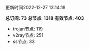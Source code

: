 更新时间2022-12-27 13:14:18

**总订阅: 73**
**总节点: 1318**
**有效节点: 403**
- trojan节点: 119
- v2ray节点: 251
- ss节点: 33
